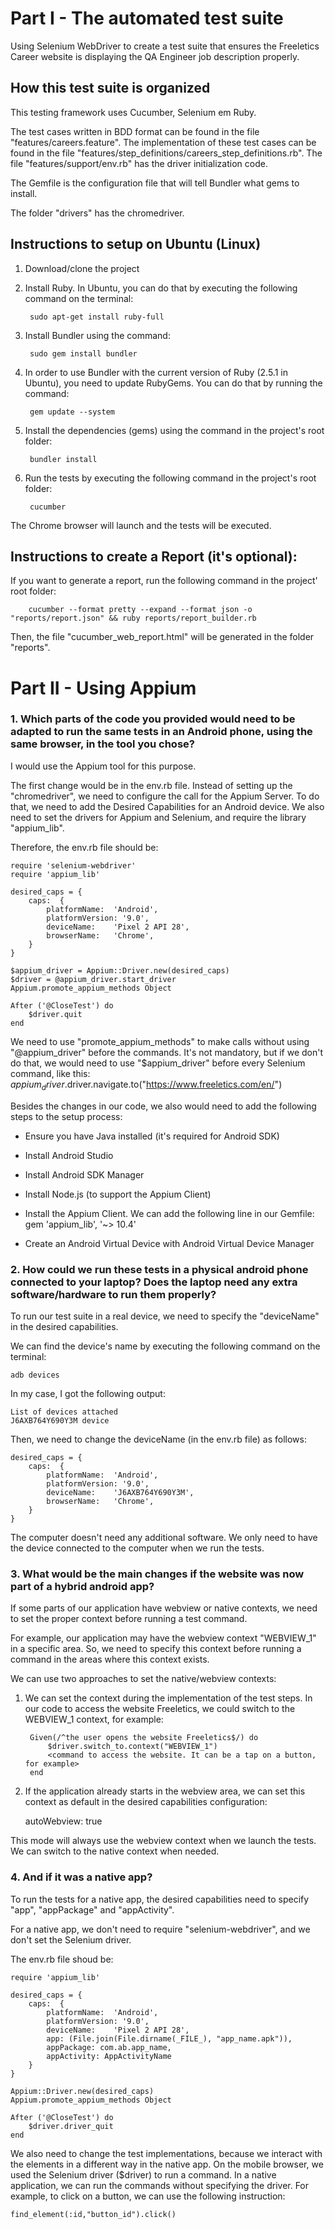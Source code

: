 # Part I - The automated test suite

Using Selenium WebDriver to create a test suite that ensures the Freeletics Career
website is displaying the QA Engineer job description properly.


## How this test suite is organized

This testing framework uses Cucumber, Selenium em Ruby.

The test cases written in BDD format can be found in the file "features/careers.feature". The implementation of these test cases can be found in the file "features/step_definitions/careers_step_definitions.rb". The file "features/support/env.rb" has the driver initialization code.

The Gemfile is the configuration file that will tell Bundler what gems to install.

The folder "drivers" has the chromedriver.



## Instructions to setup on Ubuntu (Linux)

1. Download/clone the project

2. Install Ruby. In Ubuntu, you can do that by executing the following command on the terminal:

        sudo apt-get install ruby-full

3. Install Bundler using the command:
    
        sudo gem install bundler

4. In order to use Bundler with the current version of Ruby (2.5.1 in Ubuntu), you need to update RubyGems. You can do that by running the command:
        
        gem update --system

5. Install the dependencies (gems) using the command in the project's root folder:
    
        bundler install

6. Run the tests by executing the following command in the project's root folder:
        
        cucumber

The Chrome browser will launch and the tests will be executed.


## Instructions to create a Report (it's optional):

If you want to generate a report, run the following command in the project' root folder:
        
        cucumber --format pretty --expand --format json -o "reports/report.json" && ruby reports/report_builder.rb

Then, the file "cucumber_web_report.html" will be generated in the folder "reports".




# Part II - Using Appium

### 1. Which parts of the code you provided would need to be adapted to run the same tests in an Android phone, using the same browser, in the tool you chose?

I would use the Appium tool for this purpose.

The first change would be in the env.rb file. Instead of setting up the "chromedriver", we need to configure the call for the Appium Server. To do that, we need to add the Desired Capabilities for an Android device. We also need to set the drivers for Appium and Selenium, and require the library "appium_lib".

Therefore, the env.rb file should be:
    
    require 'selenium-webdriver'
    require 'appium_lib'

    desired_caps = {
        caps:  {
            platformName:  'Android',
            platformVersion: '9.0',
            deviceName:    'Pixel 2 API 28',
            browserName:   'Chrome',
        }
    }    
    
    $appium_driver = Appium::Driver.new(desired_caps)   
    $driver = @appium_driver.start_driver  
    Appium.promote_appium_methods Object 

    After ('@CloseTest') do
	    $driver.quit
    end

We need to use "promote_appium_methods" to make calls without using "@appium_driver" before the commands. It's not mandatory, but if we don't do that, we would need to use "$appium_driver" before every Selenium command, like this: $appium_driver.$driver.navigate.to("https://www.freeletics.com/en/")
    

Besides the changes in our code, we also would need to add the following steps to the setup process:

- Ensure you have Java installed (it's required for Android SDK)

- Install Android Studio

- Install Android SDK Manager    

- Install Node.js (to support the Appium Client)

- Install the Appium Client. We can add the following line in our Gemfile: gem 'appium_lib', '~> 10.4'

- Create an Android Virtual Device with Android Virtual Device Manager



### 2. How could we run these tests in a physical android phone connected to your laptop? Does the laptop need any extra software/hardware to run them properly?

To run our test suite in a real device, we need to specify the "deviceName" in the desired capabilities.

We can find the device's name by executing the following command on the terminal:
        
    adb devices

In my case, I got the following output:
        
    List of devices attached
    J6AXB764Y690Y3M	device

Then, we need to change the deviceName (in the env.rb file) as follows:

    desired_caps = {
        caps:  {
            platformName:  'Android',
            platformVersion: '9.0',
            deviceName:    'J6AXB764Y690Y3M',
            browserName:   'Chrome',
        }
    }

The computer doesn't need any additional software. We only need to have the device connected to the computer when we run the tests.



### 3. What would be the main changes if the website was now part of a hybrid android app?

If some parts of our application have webview or native contexts, we need to set the proper context before running a test command. 

For example, our application may have the webview context "WEBVIEW_1" in a specific area. So, we need to specify this context before running a command in the areas where this context exists.

We can use two approaches to set the native/webview contexts:

1. We can set the context during the implementation of the test steps. In our code to access the website Freeletics, we could switch to the WEBVIEW_1 context, for example:

        Given(/^the user opens the website Freeletics$/) do
            $driver.switch_to.context("WEBVIEW_1")
            <command to access the website. It can be a tap on a button, for example>
        end

2. If the application already starts in the webview area, we can set this context as default in the desired capabilities configuration:

    autoWebview: true

This mode will always use the webview context when we launch the tests. We can switch to the native context when needed.    


### 4. And if it was a native app?

To run the tests for a native app, the desired capabilities need to specify "app", "appPackage" and "appActivity". 

For a native app, we don't need to require "selenium-webdriver", and we don't set the Selenium driver. 

The env.rb file shoud be:

    require 'appium_lib'

    desired_caps = {
        caps:  {
            platformName:  'Android',
            platformVersion: '9.0',
            deviceName:    'Pixel 2 API 28',
            app: (File.join(File.dirname(_FILE_), "app_name.apk")),
            appPackage: com.ab.app_name,
            appActivity: AppActivityName
        }
    }    
    
    Appium::Driver.new(desired_caps)   
    Appium.promote_appium_methods Object 

    After ('@CloseTest') do
	    $driver.driver_quit
    end

We also need to change the test implementations, because we interact with the elements in a different way in the native app. On the mobile browser, we used the Selenium driver ($driver) to run a command. In a native application, we can run the commands without specifying the driver. For example, to click on a button, we can use the following instruction:

    find_element(:id,"button_id").click() 